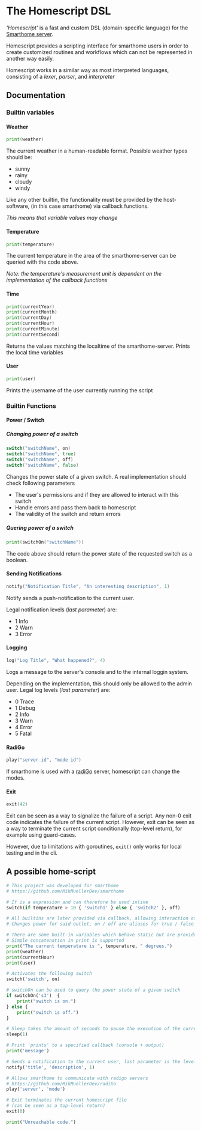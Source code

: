 # The Homescript DSL

*'Homescript'* is a fast and custom DSL (domain-specific language) for the  [Smarthome server](https://github.com/MikMuellerDev/smarthome).

Homescript provides a scripting interface for smarthome users in order to create customized routines and workflows which can not be represented in another way easily.

Homescript works in a similar way as most interpreted languages, consisting of a *lexer*, *parser*, and *interpreter*


## Documentation
### Builtin variables
#### Weather
```go
print(weather)
```
The current weather in a human-readable format.
Possible weather types should be:
- sunny
- rainy
- cloudy
- windy

Like any other builtin, the functionality must be provided by the host-software, (in this case smarthome) via callback functions.

*This means that variable values may change*
#### Temperature
```go
print(temperature)
```
The current temperature in the area of the smarthome-server can be queried with the code above.

*Note: the temperature's measurement unit is dependent on the implementation of the callback functions*

#### Time
```go
print(currentYear)
print(currentMonth)
print(currentDay)
print(currentHour)
print(currentMinute)
print(currentSecond)
```
Returns the values matching the localtime of the smarthome-server.
Prints the local time variables

#### User
```go
print(user)
```
Prints the username of the user currently running the script

### Builtin Functions

#### Power / Switch
##### Changing power of a switch 
```go
switch("switchName", on)
switch("switchName", true)
switch("switchName", off)
switch("switchName", false)
```
Changes the power state of a given switch.
A real implementation should check following parameters
- The user's permissions and if they are allowed to interact with this switch
- Handle errors and pass them back to homescript
- The validity of the switch and return errors

##### Quering power of a switch
```go
print(switchOn("switchName"))
```
The code above should return the power state of the requested switch as a boolean.
#### Sending Notifications
```go
notify("Notification Title", "An interesting description", 1)
```

Notify sends a push-notification to the current user.

Legal notification levels (*last parameter*) are:
- 1 Info
- 2 Warn
- 3 Error

#### Logging
```go
log("Log Title", "What happened?", 4)
```
Logs a message to the server's console and to the internal loggin system.

Depending on the implementation, this should only be allowed to the admin user.
Legal log levels (*last parameter*) are:
- 0 Trace
- 1 Debug
- 2 Info
- 3 Warn
- 4 Error
- 5 Fatal

#### RadiGo
```go
play("server id", "mode id")
```
If smarthome is used with a [radiGo](https://github.com/MikMuellerDev/radiGo) server, homescript can change the modes.

#### Exit
```go
exit(42)
```
Exit can be seen as a way to signalize the failure of a script.
Any non-0 exit code indicates the failure of the current script.
However, exit can be seen as a way to terminate the current script conditionally (top-level return), for example using guard-cases.

However, due to limitations with goroutines, `exit()` only works for local testing and in the cli.

## A possible home-script

```python
# This project was developed for smarthome
# https://github.com/MikMuellerDev/smarthome

# If is a expression and can therefore be used inline
switch(if temperature > 10 { 'switch1' } else { 'switch2' }, off)

# All builtins are later provided via callback, allowing interaction of homescript and smarthome
# Changes power for said outlet, on / off are aliases for true / false

# There are some built-in variables which behave static but are provided by smarthome during runtime:
# Simple concatenation in print is supported
print("The current temperature is ", temperature, " degrees.")
print(weather)
print(currentHour)
print(user)

# Activates the following switch
switch('switch', on)

# switchOn can be used to query the power state of a given switch
if switchOn('s3')  {
    print("switch is on.")
} else {
    print("switch is off.")
}

# Sleep takes the amount of seconds to pause the execution of the current script
sleep(1)

# Print 'prints' to a specified callback (console + output)
print('message')

# Sends a notification to the current user, last parameter is the level (1..3)
notify('title', 'description', 1)

# Allows smarthome to communicate with radigo servers
# https://github.com/MikMuellerDev/radiGo
play('server', 'mode')

# Exit terminates the current homescript file
# (can be seen as a top-level return)
exit(0)

print("Unreachable code.")
```


